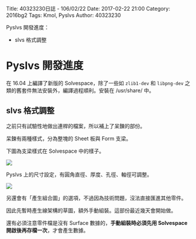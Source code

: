 Title: 40323230日誌 - 106/02/22
Date: 2017-02-22 21:00
Category: 2016bg2
Tags: Kmol, Pyslvs
Author: 40323230

Pyslvs 開發進度：

* slvs 格式調整

<!-- PELICAN_END_SUMMARY -->

Pyslvs 開發進度
===

在 16.04 上編譯了新版的 Solvespace，除了一些如 `zlib1-dev` 和 `libpng-dev` 之類的舊套件無法安裝外，編譯過程順利。安裝在 /usr/share/ 中。

slvs 格式調整
---

之前只有試驗性地做出連桿的檔案，所以補上了呆鍊的部份。

呆鍊有兩種樣式，分為整塊的 Sheet 板與 Form 支梁。

下圖為支梁樣式在 Solvespace 中的樣子。

![](https://raw.githubusercontent.com/coursemdetw/project_site_files/gh-pages/files/2016spring/g2/Python_solvespace/0222_01.png)

Pyslvs 上的尺寸設定，有圓角直徑、厚度、孔徑、軸徑可調整。

![](https://raw.githubusercontent.com/coursemdetw/project_site_files/gh-pages/files/2016spring/g2/Python_solvespace/0222_02.png)

另還會有「產生組合圖」的選項，不過因為技術問題，沒法直接匯進其他零件。

因此先暫時產生線架構的草圖，額外手動組裝。這部份最近幾天會開始做。

還有必須注意零件檔是沒有 Surface 數據的，**手動組裝時必須先用 Solvespace 開啟後再存檔一次**，才會產生數據。